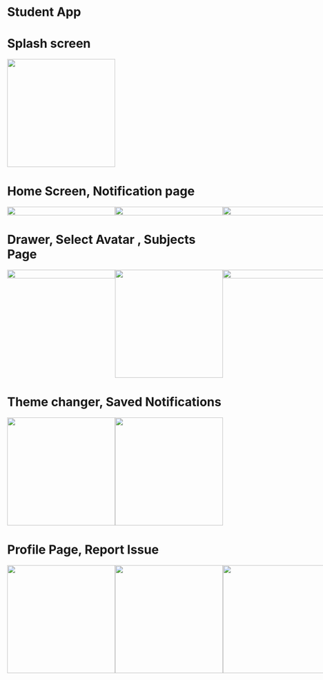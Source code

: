 # Student App

# Splash screen

<img src="https://firebasestorage.googleapis.com/v0/b/brindavan-student-app.appspot.com/o/snapshots%2FScreenshot_20220803-223957.jpg?alt=media&token=bab315ef-0b8c-40a9-8e28-d368e79ffded" width="250">

# Home Screen, Notification page
<div style="display:flex;">
<img src="https://firebasestorage.googleapis.com/v0/b/brindavan-student-app.appspot.com/o/snapshots%2FScreenshot_20220826-154019.jpg?alt=media&token=d6bd2a03-d1a9-4d2e-8156-49e3140e8a3f" width="250" height="100%">

<img src="https://firebasestorage.googleapis.com/v0/b/brindavan-student-app.appspot.com/o/snapshots%2FScreenshot_20220803-224116.jpg?alt=media&token=3c0ff1b0-77fe-4ae4-a533-34035cc700af" width="250" height="100%">
  
  <img src="https://firebasestorage.googleapis.com/v0/b/brindavan-student-app.appspot.com/o/snapshots%2FScreenshot_20220803-224014.jpg?alt=media&token=6e9c66ec-27c8-46db-9b7a-91fcfbce13df" width="250" height="100%">
</div>


# 


# Drawer, Select Avatar , Subjects Page

<div style="display:flex;">
  
  <img src="https://firebasestorage.googleapis.com/v0/b/brindavan-student-app.appspot.com/o/snapshots%2FScreenshot_20220826-154029.jpg?alt=media&token=662f3526-918c-4eef-b573-807ff8c0c9a9" width="250" height="100%">
  
  <img src="https://firebasestorage.googleapis.com/v0/b/brindavan-student-app.appspot.com/o/snapshots%2FScreenshot_20220803-224054.jpg?alt=media&token=027e3b47-daf4-4441-976f-96f9b6afccfd" width="250" >
<img src="https://firebasestorage.googleapis.com/v0/b/brindavan-student-app.appspot.com/o/snapshots%2FScreenshot_20220826-154152.jpg?alt=media&token=a0cff41f-3d98-4f40-91ed-6f73b7550dfd" width="250" height="100%">

<img src="https://firebasestorage.googleapis.com/v0/b/brindavan-student-app.appspot.com/o/snapshots%2FScreenshot_20220826-154200.jpg?alt=media&token=f21553ac-41aa-459a-a26c-76577344cefb" width="250" height="100%">
</div>


# Theme changer, Saved Notifications
<div style="display:flex;">
<img src="https://firebasestorage.googleapis.com/v0/b/brindavan-student-app.appspot.com/o/snapshots%2FScreenshot_20220826-154041.jpg?alt=media&token=85e6c5f7-7d0f-4ad5-a0c2-c8057589217e" width="250" >
<img src="https://firebasestorage.googleapis.com/v0/b/brindavan-student-app.appspot.com/o/snapshots%2FScreenshot_20220803-224102.jpg?alt=media&token=8c36b25d-741d-4057-8996-f9c5e999537d" width="250" >
</div>

# Profile Page, Report Issue
<div style="display:flex;">
<img src="https://firebasestorage.googleapis.com/v0/b/brindavan-student-app.appspot.com/o/snapshots%2FScreenshot_20220826-154033.jpg?alt=media&token=cf13be3e-944d-4dba-ba7c-12c66f1e039f" width="250" >
<img src="https://firebasestorage.googleapis.com/v0/b/brindavan-student-app.appspot.com/o/snapshots%2FScreenshot_20220826-154102.jpg?alt=media&token=917cd428-afe2-4ecf-9412-70491b67fc04" width="250" >
  <img src="https://firebasestorage.googleapis.com/v0/b/brindavan-student-app.appspot.com/o/snapshots%2FScreenshot_20220826-154110.jpg?alt=media&token=e82c493c-7888-482f-af7c-8827dde19799" width="250" >
</div>


